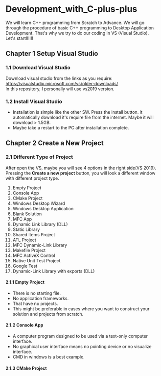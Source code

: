 <!--Start the project - Developement with C++ -->
<!--Copyright: Md. Manjurul Haque -->
<!--Position: Software Engineer -->
<!--Company: Frontier Semiconductor Bangladesh Ltd. -->
# Development_with_C-plus-plus
We will learn C++ programming from Scratch to Advance. We will go through the procedure of basic C++ programming to Desktop Application Development. That's why we try to do our coding in VS (Visual Studio).  
Let's start!!!!!!

<!--Setup Environment -->
## Chapter 1 Setup Visual Studio

### 1.1 Download Visual Studio

Download visual studio from the links as you require:
https://visualstudio.microsoft.com/vs/older-downloads/  
In this repository, I personally will use vs2019 version. 

### 1.2 Install Visual Studio

- Installation is simple like the other SW. Press the install button. It automatically download it's require file from the internet. Maybe it will download > 1.5GB.  
- Maybe take a restart to the PC after installation complete.  

<!--Create new project -->
## Chapter 2 Create a New Project

### 2.1 Different Type of Project

After open the VS, maybe you will see 4 options in the right side(VS 2019). Pressing the **Create a new project** button, you will look a different window with different project type.  
1. Empty Project
2. Console App
3. CMake Project
4. Windows Desktop Wizard
5. Windows Desktop Application
6. Blank Solution
7. MFC App
8. Dynamic Link Library (DLL)
9. Static Library
10. Shared Items Project
11. ATL Project
12. MFC Dynamic-Link Library
13. Makefile Project
14. MFC ActiveX Control
15. Native Unit Test Project
16. Google Test
17. Dynamic-Link Library with exports (DLL)

#### 2.1.1 Empty Project
- There is no starting file.
- No application frameworks.
- That have no projects.
- This might be preferable in cases where you want to construct your solution and projects from scratch.

#### 2.1.2 Console App
- A computer program designed to be used via a text-only computer interface.
- No graphical user interface means no pointing device or no visualize interface.
- CMD in windows is a best example.

#### 2.1.3 CMake Project
 